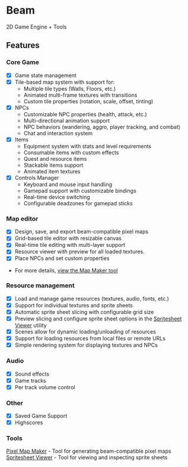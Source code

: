 # Beam

2D Game Engine + Tools

## Features

### Core Game

- [x] Game state management
- [x] Tile-based map system with support for:
  - Multiple tile types (Walls, Floors, etc.)
  - Animated multi-frame textures with transitions
  - Custom tile properties (rotation, scale, offset, tinting)
- [x] NPCs
  - Customizable NPC properties (health, attack, etc.)
  - Multi-directional animation support
  - NPC behaviors (wandering, aggro, player tracking, and combat)
  - Chat and interaction system
- [x] Items
  - Equipment system with stats and level requirements
  - Consumable items with custom effects
  - Quest and resource items
  - Stackable items support
  - Animated item textures
- [x] Controls Manager
  - Keyboard and mouse input handling
  - Gamepad support with customizable bindings
  - Real-time device switching
  - Configurable deadzones for gamepad sticks

### Map editor

- [x] Design, save, and export beam-compatible pixel maps
- [x] Grid-based tile editor with resizable canvas
- [x] Real-time tile editing with multi-layer support
- [x] Resource viewer with preview for all loaded textures.
- [x] Place NPCs and set custom properties
- For more details, [view the Map Maker tool](https://github.com/ztkent/beam/tree/main/tools/mapmaker)

### Resource management

- [x] Load and manage game resources (textures, audio, fonts, etc.)
- [x] Support for individual textures and sprite sheets
- [x] Automatic sprite sheet slicing with configurable grid size
- [x] Preview slicing and configure sprite sheet options in the [Spritesheet Viewer](https://github.com/ztkent/beam/tree/main/tools/spritesheet-viewer) utility
- [x] Scenes allow for dynamic loading/unloading of resources
- [x] Support for loading resources from local files or remote URLs
- [x] Simple rendering system for displaying textures and NPCs

### Audio

- [x] Sound effects
- [x] Game tracks
- [x] Per track volume control

### Other

- [x] Saved Game Support
- [x] Highscores

### Tools

[Pixel Map Maker](https://github.com/ztkent/beam/tree/main/tools/mapmaker) - Tool for generating beam-compatible pixel maps  
[Spritesheet Viewer](https://github.com/ztkent/beam/tree/main/tools/spritesheet-viewer) - Tool for viewing and inspecting sprite sheets
